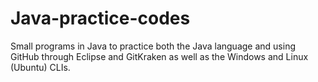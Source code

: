 # Java-practice-codes
Small programs in Java to practice both the Java language and using GitHub through Eclipse and GitKraken as well as the Windows and Linux (Ubuntu) CLIs.
